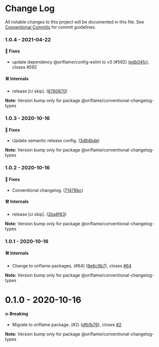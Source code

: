 # Change Log

All notable changes to this project will be documented in this file.
See [Conventional Commits](https://conventionalcommits.org) for commit guidelines.

### 1.0.4 - 2021-04-22

#### 🐞 Fixes

- update dependency @oriflame/config-eslint to v3 (#592) ([edb04fc](https://github.com/Oriflame/conventional-changelog-tools/commit/edb04fcc5fd2cffa78d68de3624d26e757000191)), closes  _#592_


#### 🛠 Internals

- release [ci skip]. ([6780870](https://github.com/Oriflame/conventional-changelog-tools/commit/6780870cf82be0dd6d9829b3c78692709e3fa8b8))

**Note:** Version bump only for package @oriflame/conventional-changelog-types





### 1.0.3 - 2020-10-16

#### 🐞 Fixes

- Update semantic release config. ([3d84bde](https://github.com/Oriflame/conventional-changelog-tools/commit/3d84bde))

**Note:** Version bump only for package @oriflame/conventional-changelog-types





### 1.0.2 - 2020-10-16

#### 🐞 Fixes

- Conventional changelog. ([71476bc](https://github.com/Oriflame/conventional-changelog-tools/commit/71476bc))

#### 🛠 Internals

- release [ci skip]. ([2ba8f83](https://github.com/Oriflame/conventional-changelog-tools/commit/2ba8f83))

**Note:** Version bump only for package @oriflame/conventional-changelog-types





### 1.0.1 - 2020-10-16

#### 🛠 Internals

- Change to oriflame packages. (#64) ([6e6c9b7](https://github.com/Oriflame/conventional-changelog-tools/commit/6e6c9b7)), closes [#64](https://github.com/Oriflame/conventional-changelog-tools/issues/64)

**Note:** Version bump only for package @oriflame/conventional-changelog-types





# 0.1.0 - 2020-10-16

#### 💥 Breaking

- Migrate to oriflame package. (#2) ([dfb1b76](https://github.com/Oriflame/conventional-changelog-tools/commit/dfb1b76)), closes [#2](https://github.com/Oriflame/conventional-changelog-tools/issues/2)

**Note:** Version bump only for package @oriflame/conventional-changelog-types
